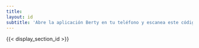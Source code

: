 ```yaml
---
title:
layout: id
subtitle: 'Abre la aplicación Berty en tu teléfono y escanea este código para hacer una solicitud de contacto a <span class="c-name"></span>'
---
```


{{< display_section_id >}}

